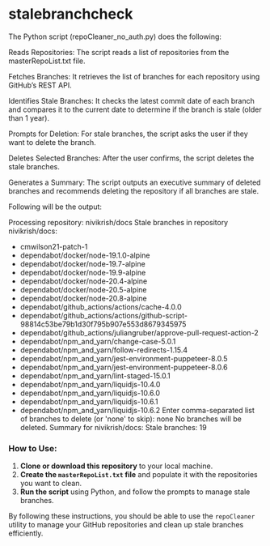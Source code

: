 # stalebranchcheck
The Python script (repoCleaner_no_auth.py) does the following:

Reads Repositories: 
The script reads a list of repositories from the masterRepoList.txt file.

Fetches Branches: 
It retrieves the list of branches for each repository using GitHub’s REST API.

Identifies Stale Branches: 
It checks the latest commit date of each branch and compares it to the current date to determine if the branch is stale (older than 1 year).

Prompts for Deletion: 
For stale branches, the script asks the user if they want to delete the branch.

Deletes Selected Branches: 
After the user confirms, the script deletes the stale branches.

Generates a Summary: 
The script outputs an executive summary of deleted branches and recommends deleting the repository if all branches are stale.

Following will be the output:

Processing repository: nivikrish/docs
Stale branches in repository nivikrish/docs:
- cmwilson21-patch-1
- dependabot/docker/node-19.1.0-alpine
- dependabot/docker/node-19.7-alpine
- dependabot/docker/node-19.9-alpine
- dependabot/docker/node-20.4-alpine
- dependabot/docker/node-20.5-alpine
- dependabot/docker/node-20.8-alpine
- dependabot/github_actions/actions/cache-4.0.0
- dependabot/github_actions/actions/github-script-98814c53be79b1d30f795b907e553d8679345975
- dependabot/github_actions/juliangruber/approve-pull-request-action-2
- dependabot/npm_and_yarn/change-case-5.0.1
- dependabot/npm_and_yarn/follow-redirects-1.15.4
- dependabot/npm_and_yarn/jest-environment-puppeteer-8.0.5
- dependabot/npm_and_yarn/jest-environment-puppeteer-8.0.6
- dependabot/npm_and_yarn/lint-staged-15.0.1
- dependabot/npm_and_yarn/liquidjs-10.4.0
- dependabot/npm_and_yarn/liquidjs-10.6.0
- dependabot/npm_and_yarn/liquidjs-10.6.1
- dependabot/npm_and_yarn/liquidjs-10.6.2
Enter comma-separated list of branches to delete (or 'none' to skip): none
No branches will be deleted.
Summary for nivikrish/docs:
Stale branches: 19



### **How to Use:**

1. **Clone or download this repository** to your local machine.
2. **Create the `masterRepoList.txt` file** and populate it with the repositories you want to clean.
3. **Run the script** using Python, and follow the prompts to manage stale branches.

By following these instructions, you should be able to use the `repoCleaner` utility to manage your GitHub repositories and clean up stale branches efficiently.
